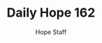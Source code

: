 ---
image: /assets/img/daily-hope-default-artwork.png
title: Daily Hope 162
number: 162
categories:
  - Daily Hope
author: Hope Staff
notes: Daily Hope 162
embed: >-
  <iframe style="border-radius:12px" src="https://open.spotify.com/embed/episode/6F0mEuUhjNwzmfE4OLRCE6?utm_source=generator" width="100%" height="352" frameBorder="0" allowfullscreen="" allow="autoplay; clipboard-write; encrypted-media; fullscreen; picture-in-picture" loading="lazy"></iframe>
---